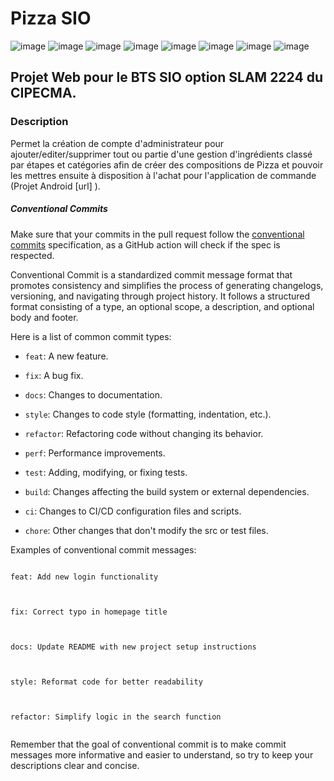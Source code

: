 # Pizza SIO
![image](https://img.shields.io/badge/MariaDB-003545?style=for-the-badge&logo=mariadb&logoColor=white) ![image](https://img.shields.io/badge/Codeigniter-EF4223?style=for-the-badge&logo=codeigniter&logoColor=white) ![image]( https://img.shields.io/badge/Bootstrap-563D7C?style=for-the-badge&logo=bootstrap&logoColor=white) ![image](https://img.shields.io/badge/jQuery-0769AD?style=for-the-badge&logo=jquery&logoColor=white) ![image](https://img.shields.io/badge/Visual_Studio_Code-0078D4?style=for-the-badge&logo=visual%20studio%20code&logoColor=white) ![image](https://img.shields.io/badge/PHP-777BB4?style=for-the-badge&logo=php&logoColor=white) ![image](https://img.shields.io/badge/CSS3-1572B6?style=for-the-badge&logo=css3&logoColor=white) ![image](https://img.shields.io/badge/HTML5-E34F26?style=for-the-badge&logo=html5&logoColor=white)
 
## Projet Web pour le BTS SIO option SLAM 2224 du CIPECMA.
 
### Description
Permet la création de compte d'administrateur pour ajouter/editer/supprimer tout ou partie d'une gestion d'ingrédients classé par étapes et catégories afin de créer des compositions de Pizza et pouvoir les mettres ensuite à disposition à l'achat pour l'application de commande (Projet Android [url] ).
 
##### Conventional Commits
 
Make sure that your commits in the pull request follow the [conventional commits](https://www.conventionalcommits.org/en/v1.0.0/) specification, as a GitHub action will check if the spec is respected.
 
Conventional Commit is a standardized commit message format that promotes consistency and simplifies the process of generating changelogs, versioning, and navigating through project history. It follows a structured format consisting of a type, an optional scope, a description, and optional body and footer.
 
Here is a list of common commit types:
 
- `feat`: A new feature.
 
- `fix`: A bug fix.
 
- `docs`: Changes to documentation.
 
- `style`: Changes to code style (formatting, indentation, etc.).
 
- `refactor`: Refactoring code without changing its behavior.
 
- `perf`: Performance improvements.
 
- `test`: Adding, modifying, or fixing tests.
 
- `build`: Changes affecting the build system or external dependencies.
 
- `ci`: Changes to CI/CD configuration files and scripts.
 
- `chore`: Other changes that don't modify the src or test files.
 
Examples of conventional commit messages:
 
```
 
feat: Add new login functionality
 
```
 
```
 
fix: Correct typo in homepage title
 
```
 
```
 
docs: Update README with new project setup instructions
 
```
 
```
 
style: Reformat code for better readability
 
```
 
```
 
refactor: Simplify logic in the search function
 
```
 
Remember that the goal of conventional commit is to make commit messages more informative and easier to understand, so try to keep your descriptions clear and concise.